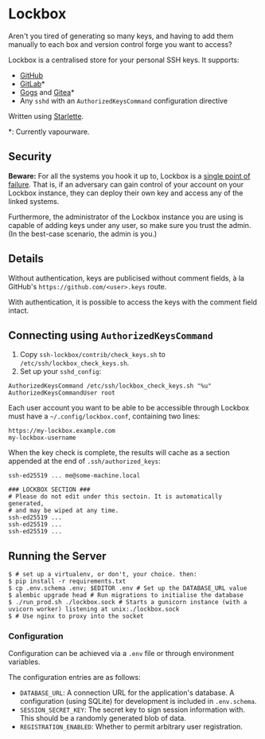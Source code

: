 # Lockbox

Aren't you tired of generating so many keys, and having to add them manually to each box and version control forge you want to access?

Lockbox is a centralised store for your personal SSH keys. It supports:

- [GitHub](https://github.com/)
- [GitLab](https://gitlab.com/)\*
- [Gogs](https://gogs.io/) and [Gitea](https://gitea.io/)\*
- Any `sshd` with an `AuthorizedKeysCommand` configuration directive

Written using [Starlette](https://www.starlette.io/).

\*: Currently vapourware.

## Security

**Beware:** For all the systems you hook it up to, Lockbox is a [single point of failure](https://en.wikipedia.org/wiki/Single_point_of_failure).
That is, if an adversary can gain control of your account on your Lockbox instance,
they can deploy their own key and access any of the linked systems.

Furthermore, the administrator of the Lockbox instance you are using is capable of adding keys under any user,
so make sure you trust the admin. (In the best-case scenario, the admin is you.)

## Details

Without authentication, keys are publicised without comment fields, à la GitHub's `https://github.com/<user>.keys` route.

With authentication, it is possible to access the keys with the comment field intact.

## Connecting using `AuthorizedKeysCommand`

1. Copy `ssh-lockbox/contrib/check_keys.sh` to `/etc/ssh/lockbox_check_keys.sh`.
2. Set up your `sshd_config`:

```
AuthorizedKeysCommand /etc/ssh/lockbox_check_keys.sh "%u"
AuthorizedKeysCommandUser root
```

Each user account you want to be able to be accessible through Lockbox must have a `~/.config/lockbox.conf`, containing two lines:

```
https://my-lockbox.example.com
my-lockbox-username
```

<!-- TODO: A third line contains the access key, which is used to tell the Lockbox server to provide key comment fields. -->

When the key check is complete, the results will cache as a section appended at the end of `.ssh/authorized_keys`:

```
ssh-ed25519 ... me@some-machine.local

### LOCKBOX SECTION ###
# Please do not edit under this sectoin. It is automatically generated,
# and may be wiped at any time.
ssh-ed25519 ...
ssh-ed25519 ...
ssh-ed25519 ...
```

## Running the Server

```
$ # set up a virtualenv, or don't, your choice. then:
$ pip install -r requirements.txt
$ cp .env.schema .env; $EDITOR .env # Set up the DATABASE_URL value
$ alembic upgrade head # Run migrations to initialise the database
$ ./run_prod.sh ./lockbox.sock # Starts a gunicorn instance (with a uvicorn worker) listening at unix:./lockbox.sock
$ # Use nginx to proxy into the socket
```

### Configuration

Configuration can be achieved via a `.env` file or through environment variables.

The configuration entries are as follows:

- `DATABASE_URL`: A connection URL for the application's database. A configuration (using SQLite) for development is included in `.env.schema`.
- `SESSION_SECRET_KEY`: The secret key to sign session information with. This should be a randomly generated blob of data.
- `REGISTRATION_ENABLED`: Whether to permit arbitrary user registration.
